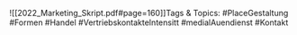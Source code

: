 
![[2022_Marketing_Skript.pdf#page=160]]Tags & Topics:
   #PlaceGestaltung
   #Formen
   #Handel
   #VertriebskontakteIntensitt
   #medialAuendienst
   #Kontakt